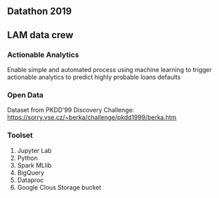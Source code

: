## Datathon 2019

## LAM data crew

### Actionable Analytics 

Enable simple and automated process using machine learning to trigger actionable analytics to predict highly probable loans defaults

### Open Data
Dataset from PKDD'99 Discovery Challenge:
https://sorry.vse.cz/~berka/challenge/pkdd1999/berka.htm

### Toolset

1. Jupyter Lab
2. Python
3. Spark MLlib
4. BigQuery
5. Dataproc
6. Google Clous Storage bucket


